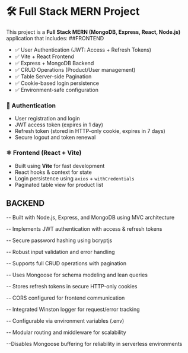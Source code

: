 # 🛠 Full Stack MERN Project

This project is a **Full Stack MERN (MongoDB, Express, React, Node.js)** application that includes:
 ##FRONTEND
- ✅ User Authentication (JWT: Access + Refresh Tokens)
- ✅ Vite + React Frontend
- ✅ Express + MongoDB Backend
- ✅ CRUD Operations (Product/User management)
- ✅ Table Server-side Pagination
- ✅ Cookie-based login persistence
- ✅ Environment-safe configuration

### 🔐 Authentication

- User registration and login
- JWT access token (expires in 1 day)
- Refresh token (stored in HTTP-only cookie, expires in 7 days)
- Secure logout and token renewal

### ⚛️ Frontend (React + Vite)

- Built using **Vite** for fast development
- React hooks & context for state
- Login persistence using `axios` + `withCredentials`
- Paginated table view for product list

## BACKEND

-- Built with Node.js, Express, and MongoDB using MVC architecture

-- Implements JWT authentication with access & refresh tokens

-- Secure password hashing using bcryptjs

-- Robust input validation and error handling

-- Supports full CRUD operations with pagination

-- Uses Mongoose for schema modeling and lean queries

-- Stores refresh tokens in secure HTTP-only cookies

-- CORS configured for frontend communication

-- Integrated Winston logger for request/error tracking

-- Configurable via environment variables (.env)

-- Modular routing and middleware for scalability

--Disables Mongoose buffering for reliability in serverless environments
